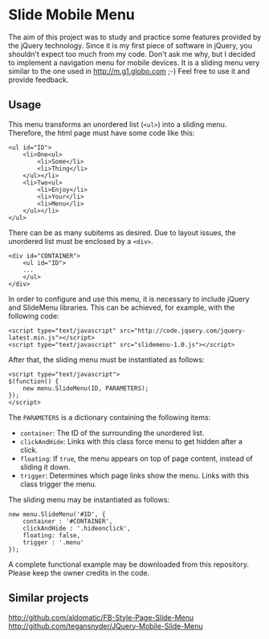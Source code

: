 Slide Mobile Menu
=================

The aim of this project was to study and practice some features provided by the jQuery technology. Since it is my first piece of software in jQuery, you shouldn't expect too much from my code. Don't ask me why, but I decided to implement a navigation menu for mobile devices. It is a sliding menu very similar to the one used in http://m.g1.globo.com ;-) Feel free to use it and provide feedback.

Usage
-----

This menu transforms an unordered list (`<ul>`) into a sliding menu. Therefore, the html page must have some code like this:

```
<ul id="ID">
    <li>One<ul>
        <li>Some</li>
        <li>Thing</li>
    </ul></li>
    <li>Two<ul>
        <li>Enjoy</li>
        <li>Your</li>
        <li>Menu</li>
    </ul></li>
</ul>
```

There can be as many subitems as desired. Due to layout issues, the unordered list must be enclosed by a `<div>`.

```
<div id="CONTAINER">
    <ul id="ID">
    ...
    </ul>
</div>
```

In order to configure and use this menu, it is necessary to include jQuery and SlideMenu libraries. This can be achieved, for example, with the following code:

```
<script type="text/javascript" src="http://code.jquery.com/jquery-latest.min.js"></script>
<script type="text/javascript" src="slidemenu-1.0.js"></script>
```

After that, the sliding menu must be instantiated as follows:

```
<script type="text/javascript">
$(function() {
    new menu.SlideMenu(ID, PARAMETERS);
});
</script>
```

The `PARAMETERS` is a dictionary containing the following items:

- `container`: The ID of the surrounding the unordered list.
- `clickAndHide`: Links with this class force menu to get hidden after a click.
- `floating`: If `true`, the menu appears on top of page content, instead of sliding it down.
- `trigger`: Determines which page links show the menu. Links with this class trigger the menu.

The sliding menu may be instantiated as follows:

```
new menu.SlideMenu('#ID', {
    container : '#CONTAINER',
    clickAndHide : '.hideonclick',
    floating: false,
    trigger : '.menu'
});
```

A complete functional example may be downloaded from this repository. Please keep the owner credits in the code.

Similar projects
----------------

http://github.com/aldomatic/FB-Style-Page-Slide-Menu
http://github.com/tegansnyder/JQuery-Mobile-Slide-Menu

